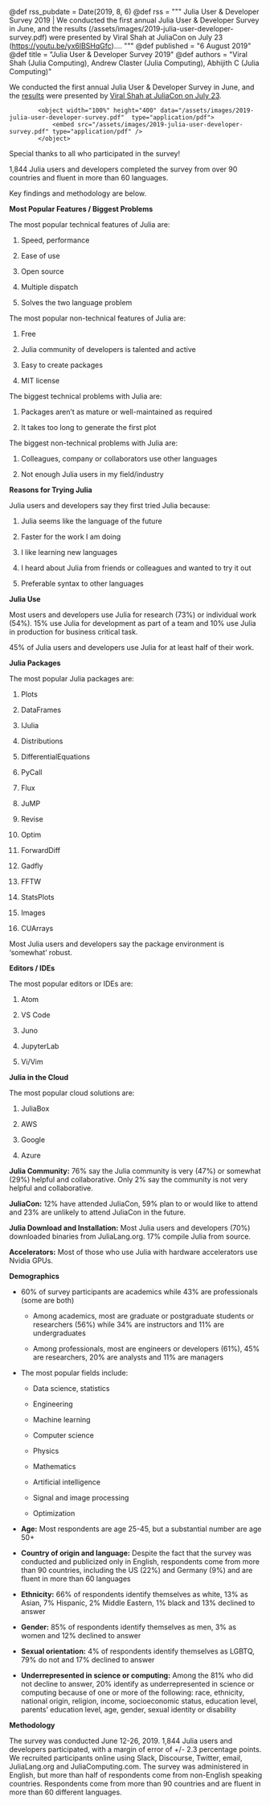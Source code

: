 @def rss_pubdate = Date(2019, 8, 6)
@def rss = """ Julia User & Developer Survey 2019 | We conducted the first annual Julia User & Developer Survey in June, and the results (/assets/images/2019-julia-user-developer-survey.pdf) were presented by Viral Shah at JuliaCon on July 23 (https://youtu.be/yx6lBSHqGfc).... """
@def published = "6 August 2019"
@def title = "Julia User & Developer Survey 2019"
@def authors = "Viral Shah (Julia Computing), Andrew Claster (Julia Computing), Abhijith C (Julia Computing)"  


We conducted the first annual Julia User & Developer Survey in June, and the [results](/assets/images/2019-julia-user-developer-survey.pdf) were presented by [Viral Shah at JuliaCon on July 23](https://youtu.be/yx6lBSHqGfc).

~~~
        <object width="100%" height="400" data="/assets/images/2019-julia-user-developer-survey.pdf"  type="application/pdf">
            <embed src="/assets/images/2019-julia-user-developer-survey.pdf" type="application/pdf" />
        </object>
~~~

Special thanks to all who participated in the survey!

1,844 Julia users and developers completed the survey from over 90 countries and fluent in more than 60 languages.

Key findings and methodology are below.

**Most Popular Features / Biggest Problems**

The most popular technical features of Julia are:

1.  Speed, performance

2.  Ease of use

3.  Open source

4.  Multiple dispatch

5.  Solves the two language problem

The most popular non-technical features of Julia are:

1.  Free

2.  Julia community of developers is talented and active

3.  Easy to create packages

4.  MIT license

The biggest technical problems with Julia are:

1.  Packages aren’t as mature or well-maintained as required

2.  It takes too long to generate the first plot

The biggest non-technical problems with Julia are:

1.  Colleagues, company or collaborators use other languages

2.  Not enough Julia users in my field/industry

**Reasons for Trying Julia**

Julia users and developers say they first tried Julia because:

1.  Julia seems like the language of the future

2.  Faster for the work I am doing

3.  I like learning new languages

4.  I heard about Julia from friends or colleagues and wanted to try it out

5.  Preferable syntax to other languages

**Julia Use**

Most users and developers use Julia for research (73%) or individual work (54%). 15% use Julia for development as part of a team and 10% use Julia in production for business critical task.

45% of Julia users and developers use Julia for at least half of their work.

**Julia Packages**

The most popular Julia packages are:

1.  Plots

2.  DataFrames

3.  IJulia

4.  Distributions

5.  DifferentialEquations

6.  PyCall

7.  Flux

8.  JuMP

9.  Revise

10. Optim

11. ForwardDiff

12. Gadfly

13. FFTW

14. StatsPlots

15. Images

16. CUArrays

Most Julia users and developers say the package environment is
‘somewhat’ robust.

**Editors / IDEs**

The most popular editors or IDEs are:

1.  Atom

2.  VS Code

3.  Juno

4.  JupyterLab

5.  Vi/Vim

**Julia in the Cloud**

The most popular cloud solutions are:

1.  JuliaBox

2.  AWS

3.  Google

4.  Azure

**Julia Community:** 76% say the Julia community is very (47%) or somewhat (29%) helpful and collaborative. Only 2% say the community is not very helpful and collaborative.

**JuliaCon:** 12% have attended JuliaCon, 59% plan to or would like to attend and 23% are unlikely to attend JuliaCon in the future.

**Julia Download and Installation:** Most Julia users and developers (70%) downloaded binaries from JuliaLang.org. 17% compile Julia from source.

**Accelerators:** Most of those who use Julia with hardware accelerators use Nvidia GPUs.

**Demographics**

-   60% of survey participants are academics while 43% are professionals (some are both)

    -   Among academics, most are graduate or postgraduate students or researchers (56%) while 34% are instructors and 11% are undergraduates

    -   Among professionals, most are engineers or developers (61%), 45% are researchers, 20% are analysts and 11% are managers

-   The most popular fields include:

    -   Data science, statistics

    -   Engineering

    -   Machine learning

    -   Computer science

    -   Physics

    -   Mathematics

    -   Artificial intelligence

    -   Signal and image processing

    -   Optimization

-   **Age:** Most respondents are age 25-45, but a substantial number are age 50+

-   **Country of origin and language:** Despite the fact that the survey was conducted and publicized only in English, respondents come from more than 90 countries, including the US (22%) and Germany (9%) and are fluent in more than 60 languages

-   **Ethnicity:** 66% of respondents identify themselves as white, 13% as Asian, 7% Hispanic, 2% Middle Eastern, 1% black and 13% declined to answer

-   **Gender:** 85% of respondents identify themselves as men, 3% as women and 12% declined to answer

-   **Sexual orientation:** 4% of respondents identify themselves as LGBTQ, 79% do not and 17% declined to answer

-   **Underrepresented in science or computing:** Among the 81% who did not decline to answer, 20% identify as underrepresented in science or computing because of one or more of the following: race, ethnicity, national origin, religion, income, socioeconomic status, education level, parents’ education level, age, gender, sexual identity or disability

**Methodology**

The survey was conducted June 12-26, 2019. 1,844 Julia users and developers participated, with a margin of error of +/- 2.3 percentage points. We recruited participants online using Slack, Discourse, Twitter, email, JuliaLang.org and JuliaComputing.com. The survey was administered in English, but more than half of respondents come from non-English speaking countries. Respondents come from more than 90 countries and are fluent in more than 60 different languages.
